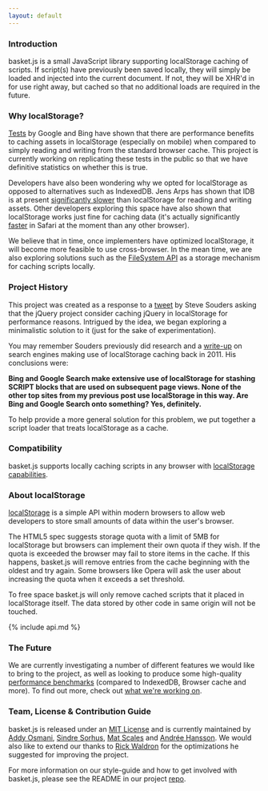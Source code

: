 ```yaml
---
layout: default
---
```


### Introduction

basket.js is a small JavaScript library supporting localStorage caching of scripts. If script(s) have previously been saved locally, they will simply be loaded and injected into the current document. If not, they will be XHR'd in for use right away, but cached so that no additional loads are required in the future.

### Why localStorage?

[Tests](http://www.stevesouders.com/blog/2011/03/28/storager-case-study-bing-google/) by Google and Bing have shown that there are performance benefits to caching assets in localStorage (especially on mobile) when compared to simply reading and writing from the standard browser cache. This project is currently working on replicating these tests in the public so that we have definitive statistics on whether this is true.

Developers have also been wondering why we opted for localStorage as opposed to alternatives such as IndexedDB. Jens Arps has shown that IDB is at present [significantly slower](http://jsperf.com/indexeddb-vs-localstorage/2) than localStorage for reading and writing assets. Other developers exploring this space have also shown that localStorage works just fine for caching data (it's actually significantly [faster](http://www.webdirections.org/blog/localstorage-perhaps-not-so-harmful/) in Safari at the moment than any other browser).

We believe that in time, once implementers have optimized localStorage, it will become more feasible to use cross-browser. In the mean time, we are also exploring solutions such as the [FileSystem API](http://www.html5rocks.com/en/tutorials/file/filesystem/) as a storage mechanism for caching scripts locally.

### Project History

This project was created as a response to a [tweet](https://twitter.com/#!/souders/statuses/166928191649357824) by Steve Souders asking that the jQuery project consider caching jQuery in localStorage for performance reasons. Intrigued by the idea, we began exploring a minimalistic solution to it (just for the sake of experimentation).

You may remember Souders previously did research and a [write-up](http://www.stevesouders.com/blog/2011/03/28/storager-case-study-bing-google/) on search engines making use of localStorage caching back in 2011. His conclusions were:

**Bing and Google Search make extensive use of localStorage for stashing SCRIPT blocks that are used on subsequent page views. None of the other top sites from my previous post use localStorage in this way. Are Bing and Google Search onto something? Yes, definitely.**

To help provide a more general solution for this problem, we put together a script loader that treats localStorage as a cache.

### Compatibility

basket.js supports locally caching scripts in any browser with [localStorage capabilities](http://caniuse.com/#search=localstorage).

### About localStorage

[localStorage](http://diveintohtml5.info/storage.html) is a simple API within modern browsers to allow web developers to store small amounts of data within the user's browser.

The HTML5 spec suggests storage quota with a limit of 5MB for localStorage but browsers can implement their own quota if they wish. If the quota is exceeded the browser may fail to store items in the cache. If this happens, basket.js will remove entries from the cache beginning with the oldest and try again. Some browsers like Opera will ask the user about increasing the quota when it exceeds a set threshold.

To free space basket.js will only remove cached scripts that it placed in localStorage itself. The data stored by other code in same origin will not be touched.

{% include api.md %}

### The Future

We are currently investigating a number of different features we would like to bring to the project, as well as looking to produce some high-quality [performance benchmarks](https://github.com/addyosmani/basket.js/issues/24) (compared to IndexedDB, Browser cache and more). To find out more, check out [what we're working on](https://github.com/addyosmani/basket.js/issues).

### Team, License &amp; Contribution Guide

basket.js is released under an [MIT License](http://en.wikipedia.org/wiki/MIT_License) and is currently maintained by [Addy Osmani](https://github.com/addyosmani), [Sindre Sorhus](https://github.com/sindresorhus), [Mat Scales](https://github.com/wibblymat) and [Andrée Hansson](https://github.com/peol). We would also like to extend our thanks to [Rick Waldron](https://github.com/rwldrn) for the optimizations he suggested for improving the project.

For more information on our style-guide and how to get involved with basket.js, please see the README in our project [repo](http://github.com/addyosmani/basket.js).
